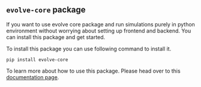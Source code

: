 ## `evolve-core` package

If you want to use evolve core package and run simulations purely in python environment without worrying about setting up frontend and backend. You can install this package and get started. 

To install this package you can use following command to install it.

`pip install evolve-core`

To learn more about how to use this package. Please head over to this [documentation page](https://nrel.github.io/EVOLVE/evolve-core). 
